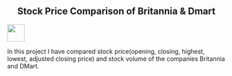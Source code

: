 <h2 align="center">Stock Price Comparison of Britannia & Dmart</h2>
<img src="https://logos-download.com/wp-content/uploads/2018/12/Britannia_Industries_Logo.png" width="40" height="40"/>
<p>
In this project I have compared stock price(opening, closing, highest, lowest, adjusted closing price) and stock volume of the companies Britannia and DMart.</p>

